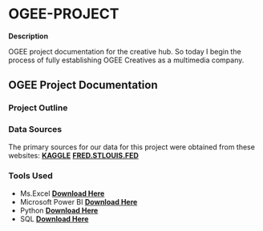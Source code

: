 # OGEE-PROJECT
**Description**

OGEE project documentation for the creative hub. So today I begin the process of fully establishing OGEE Creatives as a multimedia company.

## OGEE Project Documentation
### Project Outline
### Data Sources
The primary sources for our data for this project were obtained from these websites:
[**KAGGLE**](www.kaggle.com)
[**FRED.STLOUIS.FED**](www.fred.stlouisfed.com)

### Tools Used

- Ms.Excel [**Download Here**](https://www.microsoft.com/en-us/microsoft-365/excel)
- Microsoft Power BI [**Download Here**](https://www.microsoft.com/en-us/download/details.aspx?id=58494)
- Python [**Download Here**](https://www.python.org/)
- SQL [**Download Here**](https://aws.amazon.com/what-is/sql/#:~:text=Structured%20query%20language%20(SQL)%20is,relationships%20between%20the%20data%20values.)

